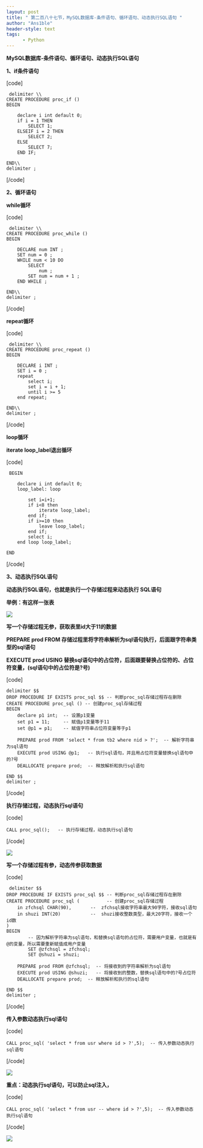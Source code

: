 ```yaml
---
layout: post
title: " 第二百八十七节，MySQL数据库-条件语句、循环语句、动态执行SQL语句 "
author: "Ans1ble"
header-style: text
tags:
      - Python
---
```


**MySQL数据库-条件语句、循环语句、动态执行SQL语句**



**1、if条件语句**

[code]

     delimiter \\
    CREATE PROCEDURE proc_if ()
    BEGIN
        
        declare i int default 0;
        if i = 1 THEN
            SELECT 1;
        ELSEIF i = 2 THEN
            SELECT 2;
        ELSE
            SELECT 7;
        END IF;
    
    END\\
    delimiter ;
[/code]







**2、循环语句**

**while循环**

[code]

     delimiter \\
    CREATE PROCEDURE proc_while ()
    BEGIN
    
        DECLARE num INT ;
        SET num = 0 ;
        WHILE num < 10 DO
            SELECT
                num ;
            SET num = num + 1 ;
        END WHILE ;
    
    END\\
    delimiter ;
[/code]

**repeat循环**

[code]

     delimiter \\
    CREATE PROCEDURE proc_repeat ()
    BEGIN
    
        DECLARE i INT ;
        SET i = 0 ;
        repeat
            select i;
            set i = i + 1;
            until i >= 5
        end repeat;
    
    END\\
    delimiter ;
[/code]

**loop循环**

**iterate loop_label退出循环**

[code]

     BEGIN
        
        declare i int default 0;
        loop_label: loop
            
            set i=i+1;
            if i<8 then
                iterate loop_label;
            end if;
            if i>=10 then
                leave loop_label;
            end if;
            select i;
        end loop loop_label;
    
    END
[/code]





**3、动态执行SQL语句**

****动态执行SQL语句，也就是执行一个存储过程来动态执行 **SQL语句******

****举例：有这样一张表****

****![](https://images2015.cnblogs.com/blog/955761/201706/955761-20170616194600150-951831581.png)****





**写一个存储过程无参，获取表里id大于11的数据**

**PREPARE prod FROM 存储过程里将字符串解析为sql语句执行，后面跟字符串类型的sql语句**

**EXECUTE prod USING 替换sql语句中的占位符，后面跟要替换占位符的、占位符变量，(sql语句中的占位符是?号)**



[code]

    delimiter $$
    DROP PROCEDURE IF EXISTS proc_sql $$ -- 判断proc_sql存储过程存在删除
    CREATE PROCEDURE proc_sql () -- 创建proc_sql存储过程
    BEGIN
        declare p1 int;  -- 设置p1变量
        set p1 = 11;     -- 赋值p1变量等于11
        set @p1 = p1;    -- 赋值字符串占位符变量等于p1
    
        PREPARE prod FROM 'select * from tb2 where nid > ?';  -- 解析字符串为sql语句
        EXECUTE prod USING @p1;   -- 执行sql语句，并且用占位符变量替换sql语句中的?号
        DEALLOCATE prepare prod;  -- 释放解析和执行sql语句
    
    END $$
    delimiter ;
[/code]

**执行存储过程，动态执行sql语句**

[code]

    CALL proc_sql();   -- 执行存储过程，动态执行sql语句
[/code]

![](https://images2015.cnblogs.com/blog/955761/201706/955761-20170616195912571-355451995.png)





**写一个存储过程有参，动态传参获取数据**

[code]

     delimiter $$
    DROP PROCEDURE IF EXISTS proc_sql $$ -- 判断proc_sql存储过程存在删除
    CREATE PROCEDURE proc_sql (          -- 创建proc_sql存储过程
        in zfchsql CHAR(90),       --  zfchsql接收字符串最大90字符，接收sql语句
        in shuzi INT(20)           --  shuzi接收整数类型，最大20字符，接收一个id数
    ) 
    BEGIN
            -- 因为解析字符串为sql语句，和替换sql语句的占位符，需要用户变量，也就是有@的变量，所以需要重新赋值成用户变量
            SET @zfchsql = zfchsql;
            SET @shuzi = shuzi;
    
        PREPARE prod FROM @zfchsql;  -- 将接收到的字符串解析为sql语句
        EXECUTE prod USING @shuzi;   -- 将接收到的整数，替换sql语句中的?号占位符
        DEALLOCATE prepare prod;  -- 释放解析和执行的sql语句
    
    END $$
    delimiter ;
[/code]

**传入参数动态执行sql语句**

[code]

    CALL proc_sql( 'select * from usr where id > ?',5);  -- 传入参数动态执行sql语句
[/code]

![](https://images2015.cnblogs.com/blog/955761/201706/955761-20170616204120275-1888416253.png)





**重点：动态执行sql语句，可以防止sql注入，**

[code]

    CALL proc_sql( 'select * from usr -- where id > ?',5);  -- 传入参数动态执行sql语句
[/code]

![](https://images2015.cnblogs.com/blog/955761/201706/955761-20170616205318415-303512658.png)



